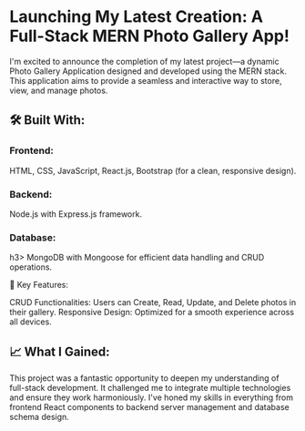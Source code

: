 
<h1>Launching My Latest Creation: A Full-Stack MERN Photo Gallery App!</h1>

I'm excited to announce the completion of my latest project—a dynamic Photo Gallery Application designed and developed using the MERN stack. This application aims to provide a seamless and interactive way to store, view, and manage photos.

<h2>🛠️ Built With:</h2>

<h3>Frontend:</h3> HTML, CSS, JavaScript, React.js, Bootstrap (for a clean, responsive design).
<h3>Backend: </h3>Node.js with Express.js framework.
<h3>Database:</h3>h3> MongoDB with Mongoose for efficient data handling and CRUD operations.

🔑 Key Features:

CRUD Functionalities: Users can Create, Read, Update, and Delete photos in their gallery.
Responsive Design: Optimized for a smooth experience across all devices.
<h2>📈 What I Gained:</h2>
This project was a fantastic opportunity to deepen my understanding of full-stack development. It challenged me to integrate multiple technologies and ensure they work harmoniously. I've honed my skills in everything from frontend React components to backend server management and database schema design.
